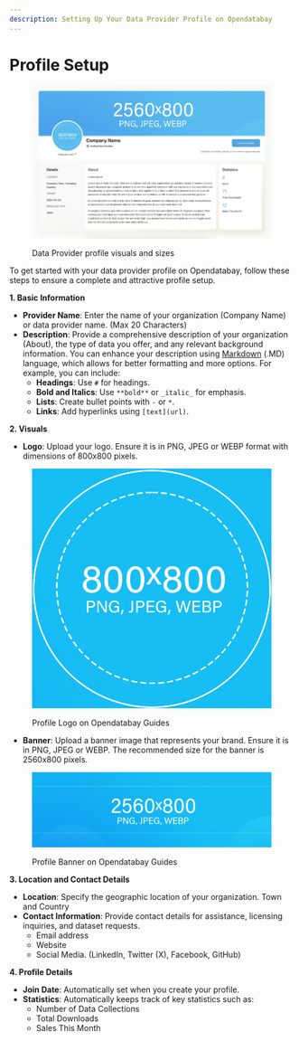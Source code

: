 ```yaml
---
description: Setting Up Your Data Provider Profile on Opendatabay
---
```


# Profile Setup

<figure><img src="../.gitbook/assets/image (4).png" alt=""><figcaption><p>Data Provider profile visuals and sizes</p></figcaption></figure>

To get started with your data provider profile on Opendatabay, follow these steps to ensure a complete and attractive profile setup.

**1. Basic Information**

* **Provider Name**: Enter the name of your organization (Company Name) or data provider name. (Max 20 Characters)
* **Description**: Provide a comprehensive description of your organization (About), the type of data you offer, and any relevant background information. You can enhance your description using [Markdown](markdown-language.md) (.MD) language, which allows for better formatting and more options. For example, you can include:
  * **Headings**: Use `#` for headings.
  * **Bold and Italics**: Use `**bold**` or `_italic_` for emphasis.
  * **Lists**: Create bullet points with `-` or `*`.
  * **Links**: Add hyperlinks using `[text](url)`.

**2. Visuals**

* **Logo**: Upload your logo. Ensure it is in PNG, JPEG or WEBP format with dimensions of 800x800 pixels.

<figure><img src="../.gitbook/assets/Logo Guides.png" alt=""><figcaption><p>Profile Logo on Opendatabay Guides</p></figcaption></figure>

* **Banner**: Upload a banner image that represents your brand. Ensure it is in PNG, JPEG or WEBP. The recommended size for the banner is 2560x800 pixels.

<figure><img src="../.gitbook/assets/Banner Guides.png" alt=""><figcaption><p>Profile Banner on Opendatabay Guides</p></figcaption></figure>

**3. Location and Contact Details**

* **Location**: Specify the geographic location of your organization. Town and Country
* **Contact Information**: Provide contact details for assistance, licensing inquiries, and dataset requests.&#x20;
  * Email address
  * Website
  * Social Media. (LinkedIn, Twitter (X), Facebook, GitHub)

**4. Profile Details**

* **Join Date**: Automatically set when you create your profile.
* **Statistics**: Automatically keeps track of key statistics such as:
  * Number of Data Collections
  * Total Downloads
  * Sales This Month
